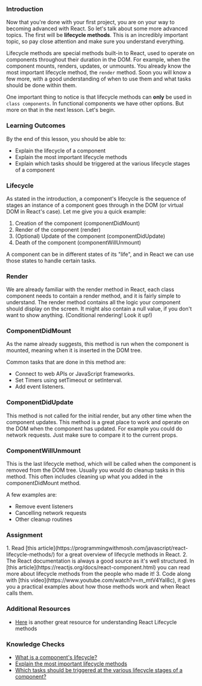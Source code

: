 ### Introduction

Now that you're done with your first project, you are on your way to becoming advanced with React. So let's talk about some more advanced topics. The first will be **lifecycle methods**. This is an incredibly important topic, so pay close attention and make sure you understand everything.

Lifecycle methods are special methods built-in to React, used to operate on components throughout their duration in the DOM.  For example, when the component mounts, renders, updates, or unmounts. You already know the most important lifecycle method, the `render` method. Soon you will know a few more, with a good understanding of when to use them and what tasks should be done within them.

One important thing to notice is that lifecycle methods can **only** be used in `class components`. In functional components we have other options. But more on that in the next lesson. Let's begin.

### Learning Outcomes
By the end of this lesson, you should be able to:

- Explain the lifecycle of a component
- Explain the most important lifecycle methods
- Explain which tasks should be triggered at the various lifecycle stages of a component

### Lifecycle

As stated in the introduction, a component's lifecycle is the sequence of stages an instance of a component goes through in the DOM (or virtual DOM in React's case). Let me give you a quick example:

1. Creation of the component (componentDidMount)
2. Render of the component (render)
3. (Optional) Update of the component (componentDidUpdate)
4. Death of the component (componentWillUnmount)

A component can be in different states of its "life", and in React we can use those states to handle certain tasks.

### Render

We are already familiar with the render method in React, each class component needs to contain a render method, and it is fairly simple to understand. The render method contains all the logic your component should display on the screen. It might also contain a null value, if you don't want to show anything. (Conditional rendering! Look it up!)

### ComponentDidMount

As the name already suggests, this method is run when the component is mounted, meaning when it is inserted in the DOM tree.

Common tasks that are done in this method are:

- Connect to web APIs or JavaScript frameworks.
- Set Timers using setTimeout or setInterval.
- Add event listeners.

### ComponentDidUpdate

This method is not called for the initial render, but any other time when the component updates. This method is a great place to work and operate on the DOM when the component has updated. For example you could do network requests. Just make sure to compare it to the current props.

### ComponentWillUnmount

This is the last lifecycle method, which will be called when the component is removed from the DOM tree. Usually you would do cleanup tasks in this method. This often includes cleaning up what you added in the componentDidMount method.

A few examples are:

- Remove event listeners
- Cancelling network requests
- Other cleanup routines

### Assignment

<div class="lesson-content__panel" markdown="1">
1. Read [this article](https://programmingwithmosh.com/javascript/react-lifecycle-methods/) for a great overview of lifecycle methods in React.
2. The React documentation is always a good source as it's well structured. In [this article](https://reactjs.org/docs/react-component.html) you can read more about lifecycle methods from the people who made it!
3. Code along with [this video](https://www.youtube.com/watch?v=m_mtV4YaI8c), it gives you a practical examples about how those methods work and when React calls them.
</div>

### Additional Resources

- [Here](https://blog.bitsrc.io/react-16-lifecycle-methods-how-and-when-to-use-them-f4ad31fb2282) is another great resource for understanding React Lifecycle methods

### Knowledge Checks

- <a class="knowledge-check-link" href="#lifecycle">What is a component's lifecycle?</a>
- <a class="knowledge-check-link" href="https://programmingwithmosh.com/javascript/react-lifecycle-methods/">Explain the most important lifecycle methods</a>
- <a class="knowledge-check-link" href="https://reactjs.org/docs/react-component.html">Which tasks should be triggered at the various lifecycle stages of a component?</a>
